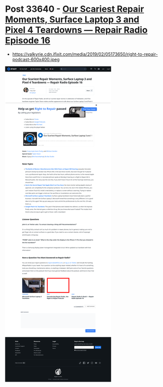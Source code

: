 # Post 33640 - [Our Scariest Repair Moments, Surface Laptop 3 and Pixel 4 Teardowns — Repair Radio Episode 16](https://www.ifixit.com/News/33640/our-scariest-repair-moments-surface-laptop-3-and-pixel-4-teardowns-repair-radio-episode-16)

- https://valkyrie.cdn.ifixit.com/media/2019/02/05173650/right-to-repair-podcast-600x400.jpeg

![screencap](screenshots/e6559483-74bc-40ea-907c-f208c7e9c123.png)

